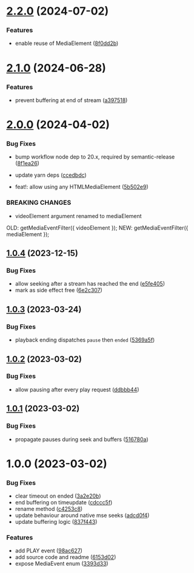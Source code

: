 # [2.2.0](https://github.com/Eyevinn/media-event-filter/compare/v2.1.0...v2.2.0) (2024-07-02)


### Features

* enable reuse of MediaElement ([8f0dd2b](https://github.com/Eyevinn/media-event-filter/commit/8f0dd2b8df0ebcec5417e9b99b9a870881578bfc))

# [2.1.0](https://github.com/Eyevinn/media-event-filter/compare/v2.0.0...v2.1.0) (2024-06-28)


### Features

* prevent buffering at end of stream ([a397518](https://github.com/Eyevinn/media-event-filter/commit/a39751843a62c9d9019c48643400e50cbd49c921))

# [2.0.0](https://github.com/Eyevinn/media-event-filter/compare/v1.0.4...v2.0.0) (2024-04-02)


### Bug Fixes

* bump workflow node dep to 20.x, required by semantic-release ([8f1ea26](https://github.com/Eyevinn/media-event-filter/commit/8f1ea26bea40e38a9966072db2f3d9a224d400c3))
* update yarn deps ([ccedbdc](https://github.com/Eyevinn/media-event-filter/commit/ccedbdc0951fb831b8dc30f63e45553aa3729be8))


* feat!: allow using any HTMLMediaElement ([5b502e9](https://github.com/Eyevinn/media-event-filter/commit/5b502e9f17dccba03606b47a32b929bdc2395d93))


### BREAKING CHANGES

* videoElement argument renamed to mediaElement

OLD: getMediaEventFilter({ videoElement });
NEW: getMediaEventFilter({ mediaElement });

## [1.0.4](https://github.com/Eyevinn/media-event-filter/compare/v1.0.3...v1.0.4) (2023-12-15)


### Bug Fixes

* allow seeking after a stream has reached the end ([e5fe405](https://github.com/Eyevinn/media-event-filter/commit/e5fe405cd1319c8f696cd0c85f711cccf8e634c3))
* mark as side effect free ([6e2c307](https://github.com/Eyevinn/media-event-filter/commit/6e2c307062a29aafed37a0c6ef46c6fa5af950cb))

## [1.0.3](https://github.com/Eyevinn/media-event-filter/compare/v1.0.2...v1.0.3) (2023-03-24)


### Bug Fixes

* playback ending dispatches `pause` then `ended` ([5369a5f](https://github.com/Eyevinn/media-event-filter/commit/5369a5fbc646f204a361aa4f36cfecec8dfe1d24))

## [1.0.2](https://github.com/Eyevinn/media-event-filter/compare/v1.0.1...v1.0.2) (2023-03-02)


### Bug Fixes

* allow pausing after every play request ([ddbbb44](https://github.com/Eyevinn/media-event-filter/commit/ddbbb44b02cd6322426e5e2ffaa44d4d4847f800))

## [1.0.1](https://github.com/Eyevinn/media-event-filter/compare/v1.0.0...v1.0.1) (2023-03-02)


### Bug Fixes

* propagate pauses during seek and buffers ([516780a](https://github.com/Eyevinn/media-event-filter/commit/516780a125fc70f6cec4a5a4205aa850f89313cc))

# 1.0.0 (2023-03-02)


### Bug Fixes

* clear timeout on ended ([3a2e20b](https://github.com/Eyevinn/media-event-filter/commit/3a2e20b66e07b0f84b306b0d774c73a0991a1a7f))
* end buffering on timeupdate ([cdccc5f](https://github.com/Eyevinn/media-event-filter/commit/cdccc5f63da906c58b72428af093f7443094e4f0))
* rename method ([c4253c8](https://github.com/Eyevinn/media-event-filter/commit/c4253c8a90c9e8184477d9bea026d66d79a9ad77))
* update behaviour around native mse seeks ([adcd0f4](https://github.com/Eyevinn/media-event-filter/commit/adcd0f48063cd5249c6ffc0bd32d2caf5d31e83f))
* update buffering logic ([837f443](https://github.com/Eyevinn/media-event-filter/commit/837f44354d8ec82cccfde2c9822e17dde4e2e7dd))


### Features

* add PLAY event ([98ac627](https://github.com/Eyevinn/media-event-filter/commit/98ac6271b5cdd4a7884fbf45b8f0fc371abe1d33))
* add source code and readme ([6153d02](https://github.com/Eyevinn/media-event-filter/commit/6153d02b3736a6d30735bd04e31717cfae4d9920))
* expose MediaEvent enum ([3393d33](https://github.com/Eyevinn/media-event-filter/commit/3393d339bf20d97f4bd1a5d23e86794c03823b99))
